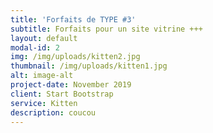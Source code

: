 ```yaml
---
title: 'Forfaits de TYPE #3'
subtitle: Forfaits pour un site vitrine +++
layout: default
modal-id: 2
img: /img/uploads/kitten2.jpg
thumbnail: /img/uploads/kitten1.jpg
alt: image-alt
project-date: November 2019
client: Start Bootstrap
service: Kitten
description: coucou
---
```


